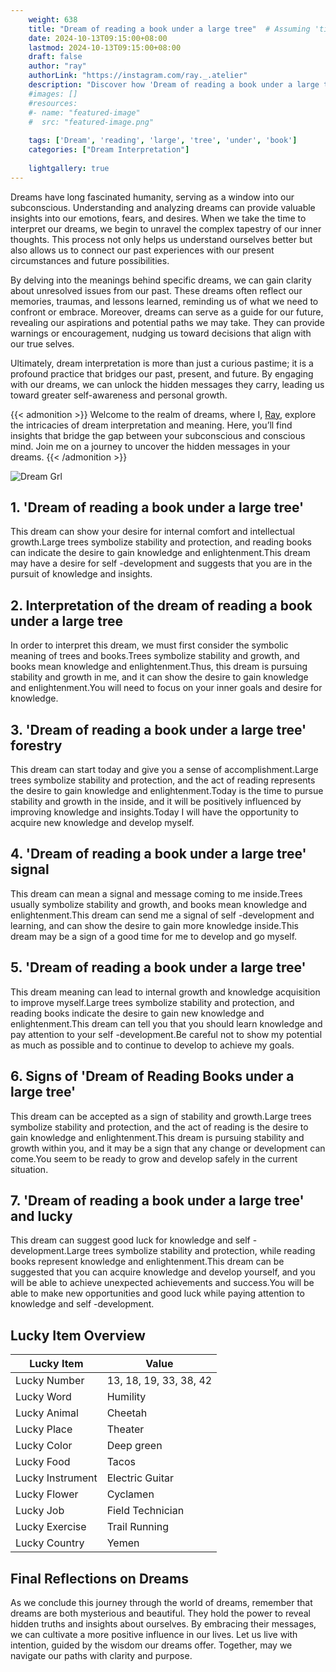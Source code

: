 ```yaml
---
    weight: 638
    title: "Dream of reading a book under a large tree"  # Assuming 'title' column exists
    date: 2024-10-13T09:15:00+08:00
    lastmod: 2024-10-13T09:15:00+08:00
    draft: false
    author: "ray"
    authorLink: "https://instagram.com/ray._.atelier"
    description: "Discover how 'Dream of reading a book under a large tree' can interpret your future and uncover its significant meanings in your life."
    #images: []
    #resources:
    #- name: "featured-image"
    #  src: "featured-image.png"
    
    tags: ['Dream', 'reading', 'large', 'tree', 'under', 'book']
    categories: ["Dream Interpretation"]
    
    lightgallery: true
---
```

    
Dreams have long fascinated humanity, serving as a window into our subconscious. Understanding and analyzing dreams can provide valuable insights into our emotions, fears, and desires. When we take the time to interpret our dreams, we begin to unravel the complex tapestry of our inner thoughts. This process not only helps us understand ourselves better but also allows us to connect our past experiences with our present circumstances and future possibilities.

By delving into the meanings behind specific dreams, we can gain clarity about unresolved issues from our past. These dreams often reflect our memories, traumas, and lessons learned, reminding us of what we need to confront or embrace. Moreover, dreams can serve as a guide for our future, revealing our aspirations and potential paths we may take. They can provide warnings or encouragement, nudging us toward decisions that align with our true selves.

Ultimately, dream interpretation is more than just a curious pastime; it is a profound practice that bridges our past, present, and future. By engaging with our dreams, we can unlock the hidden messages they carry, leading us toward greater self-awareness and personal growth.

{{< admonition >}}
Welcome to the realm of dreams, where I, [Ray](https://instagram.com/ray._.atelier), explore the intricacies of dream interpretation and meaning. Here, you’ll find insights that bridge the gap between your subconscious and conscious mind. Join me on a journey to uncover the hidden messages in your dreams.
{{< /admonition >}}

![Dream Grl](https://cdn.pixabay.com/photo/2017/11/02/03/35/gothic-2910057_1280.jpg "Dream Grl")

## 1. 'Dream of reading a book under a large tree'
This dream can show your desire for internal comfort and intellectual growth.Large trees symbolize stability and protection, and reading books can indicate the desire to gain knowledge and enlightenment.This dream may have a desire for self -development and suggests that you are in the pursuit of knowledge and insights.

## 2. Interpretation of the dream of reading a book under a large tree
In order to interpret this dream, we must first consider the symbolic meaning of trees and books.Trees symbolize stability and growth, and books mean knowledge and enlightenment.Thus, this dream is pursuing stability and growth in me, and it can show the desire to gain knowledge and enlightenment.You will need to focus on your inner goals and desire for knowledge.

## 3. 'Dream of reading a book under a large tree' forestry
This dream can start today and give you a sense of accomplishment.Large trees symbolize stability and protection, and the act of reading represents the desire to gain knowledge and enlightenment.Today is the time to pursue stability and growth in the inside, and it will be positively influenced by improving knowledge and insights.Today I will have the opportunity to acquire new knowledge and develop myself.

## 4. 'Dream of reading a book under a large tree' signal
This dream can mean a signal and message coming to me inside.Trees usually symbolize stability and growth, and books mean knowledge and enlightenment.This dream can send me a signal of self -development and learning, and can show the desire to gain more knowledge inside.This dream may be a sign of a good time for me to develop and go myself.

## 5. 'Dream of reading a book under a large tree'
This dream meaning can lead to internal growth and knowledge acquisition to improve myself.Large trees symbolize stability and protection, and reading books indicate the desire to gain new knowledge and enlightenment.This dream can tell you that you should learn knowledge and pay attention to your self -development.Be careful not to show my potential as much as possible and to continue to develop to achieve my goals.

## 6. Signs of 'Dream of Reading Books under a large tree'
This dream can be accepted as a sign of stability and growth.Large trees symbolize stability and protection, and the act of reading is the desire to gain knowledge and enlightenment.This dream is pursuing stability and growth within you, and it may be a sign that any change or development can come.You seem to be ready to grow and develop safely in the current situation.

## 7. 'Dream of reading a book under a large tree' and lucky
This dream can suggest good luck for knowledge and self -development.Large trees symbolize stability and protection, while reading books represent knowledge and enlightenment.This dream can be suggested that you can acquire knowledge and develop yourself, and you will be able to achieve unexpected achievements and success.You will be able to make new opportunities and good luck while paying attention to knowledge and self -development.

## Lucky Item Overview
| Lucky Item          | Value              |
|---------------|--------------------|
| Lucky Number        | 13, 18, 19, 33, 38, 42  |
| Lucky Word          | Humility |
| Lucky Animal        | Cheetah |
| Lucky Place         | Theater     |
| Lucky Color         | Deep green     |
| Lucky Food          | Tacos      |
| Lucky Instrument    | Electric Guitar |
| Lucky Flower        | Cyclamen    |
| Lucky Job           | Field Technician       |
| Lucky Exercise      | Trail Running  |
| Lucky Country       | Yemen    |


##  Final Reflections on Dreams

As we conclude this journey through the world of dreams, remember that dreams are both mysterious and beautiful. They hold the power to reveal hidden truths and insights about ourselves. By embracing their messages, we can cultivate a more positive influence in our lives. Let us live with intention, guided by the wisdom our dreams offer. Together, may we navigate our paths with clarity and purpose.
